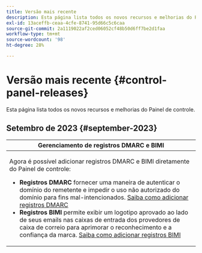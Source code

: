 ```yaml
---
title: Versão mais recente
description: Esta página lista todos os novos recursos e melhorias do Painel de controle
exl-id: 13aceffb-ceaa-4cfe-8741-95d66c5c6caa
source-git-commit: 2a1119022af2ced06052cf48b50d6ff7be2d1faa
workflow-type: tm+mt
source-wordcount: '98'
ht-degree: 28%

---
```


# Versão mais recente {#control-panel-releases}

Esta página lista todos os novos recursos e melhorias do Painel de controle.

## Setembro de 2023 {#september-2023}

<table>
<thead>
<tr>
<th><strong>Gerenciamento de registros DMARC e BIMI</strong><br/></th>
</tr>
</thead>
<tbody>
<tr>
<td>
<p><p>Agora é possível adicionar registros DMARC e BIMI diretamente do Painel de controle:

<ul><li><strong>Registros DMARC</strong> fornecer uma maneira de autenticar o domínio do remetente e impedir o uso não autorizado do domínio para fins mal-intencionados. <a href="../subdomains-certificates/using/dmarc.md">Saiba como adicionar registros DMARC</a></li>
<li><strong>Registros BIMI</strong> permite exibir um logotipo aprovado ao lado de seus emails nas caixas de entrada dos provedores de caixa de correio para aprimorar o reconhecimento e a confiança da marca. <a href="../subdomains-certificates/using/bimi.md">Saiba como adicionar registros BIMI</a></li></ul>
</td>
</tr>
</tbody>
</table>
